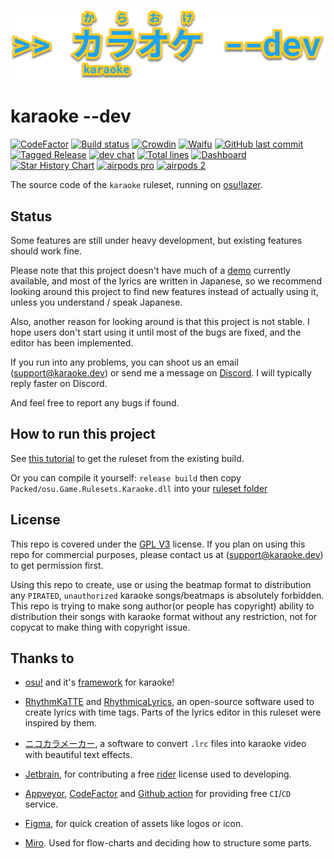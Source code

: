 ![](assets/logo.png)

# karaoke --dev
[![CodeFactor](https://www.codefactor.io/repository/github/karaoke-dev/karaoke/badge)](https://www.codefactor.io/repository/github/karaoke-dev/karaoke)
[![Build status](https://ci.appveyor.com/api/projects/status/07ytm0sei6l5oy08?svg=true)](https://ci.appveyor.com/project/andy840119/karaoke)
[![Crowdin](https://badges.crowdin.net/karaoke-dev/localized.svg)](https://crowdin.com/project/karaoke-dev)
[![Waifu](https://img.shields.io/badge/月子我婆-passed-ff69b4.svg)](https://github.com/karaoke-dev/karaoke)
[![GitHub last commit](https://img.shields.io/github/last-commit/karaoke-dev/karaoke)](https://github.com/karaoke-dev/karaoke/releases)
[![Tagged Release](https://github.com/karaoke-dev/karaoke/workflows/Tagged%20Release/badge.svg)](https://github.com/karaoke-dev/karaoke/releases)
[![dev chat](https://discordapp.com/api/guilds/299006062323826688/widget.png?style=shield)](https://discord.gg/ga2xZXk)
[![Total lines](https://tokei.rs/b1/github/karaoke-dev/karaoke)](https://github.com/karaoke-dev/karaoke)
[![Dashboard](https://img.shields.io/badge/Dashboard-stonks!-informational)](https://www.repotrends.com/karaoke-dev/karaoke)
[![Star History Chart](https://img.shields.io/badge/Stars-0.1k-yellow.svg)](https://seladb.github.io/StarTrack-js/#/preload?r=karaoke-dev,karaoke)
[![airpods pro](https://img.shields.io/badge/Andy's%20airpods%20pro-missing-red.svg)](https://github.com/karaoke-dev/karaoke/issues/1514)
[![airpods 2](https://img.shields.io/badge/Andy's%20airpods%202-missing-red)](https://github.com/karaoke-dev/karaoke/issues/1513)


The source code of the `karaoke` ruleset, running on [osu!lazer](https://github.com/ppy/osu).

## Status

Some features are still under heavy development, but existing features should work fine.

Please note that this project doesn't have much of a [demo](https://github.com/karaoke-dev/sample-beatmap) currently available, and most of the lyrics are written in Japanese, so we recommend looking around this project to find new features instead of actually using it, unless you understand / speak Japanese.

Also, another reason for looking around is that this project is not stable. I hope users don't start using it until most of the bugs are fixed, and the editor has been implemented.

If you run into any problems, you can shoot us an email (support@karaoke.dev) or send me a message on [Discord](https://discord.gg/ga2xZXk). I will typically reply faster on Discord.

And feel free to report any bugs if found.

## How to run this project

See [this tutorial](https://karaoke-dev.github.io/how-to-install/) to get the ruleset from the existing build.

Or you can compile it yourself: `release build` then copy `Packed/osu.Game.Rulesets.Karaoke.dll` into your [ruleset folder](https://github.com/LumpBloom7/sentakki/wiki/Ruleset-installation-guide)

## License

This repo is covered under the [GPL V3](LICENSE) license.
If you plan on using this repo for commercial purposes, please contact us at (support@karaoke.dev) to get permission first.

Using this repo to create, use or using the beatmap format to distribution any `PIRATED`, `unauthorized` karaoke songs/beatmaps is absolutely forbidden.
This repo is trying to make song author(or people has copyright) ability to distribution their songs with karaoke format without any restriction, not for copycat to make thing with copyright issue.

## Thanks to

- [osu!](https://github.com/ppy/osu) and it's [framework](https://github.com/ppy/osu-framework) for karaoke!

- [RhythmKaTTE](http://juna-idler.blogspot.com/2016/05/rhythmkatte-version-01.html) and [RhythmicaLyrics](http://suwa.pupu.jp/RhythmicaLyrics.html), an open-source software used to create lyrics with time tags.
Parts of the lyrics editor in this ruleset were inspired by them.

- [ニコカラメーカー](http://shinta0806be.ldblog.jp/tag/%E3%83%8B%E3%82%B3%E3%82%AB%E3%83%A9%E3%83%A1%E3%83%BC%E3%82%AB%E3%83%BC), a software to convert `.lrc` files into karaoke video with beautiful text effects.

- [Jetbrain](https://www.jetbrains.com/?from=osu-karaoke), for contributing a free [rider](https://www.jetbrains.com/rider/) license used to developing.

- [Appveyor](https://www.appveyor.com/), [CodeFactor](https://www.codefactor.io/) and [Github action](https://github.com/features/actions) for providing free `CI`/`CD` service.

- [Figma](https://www.figma.com/), for quick creation of assets like logos or icon.

- [Miro](https://miro.com/). Used for flow-charts and deciding how to structure some parts.
